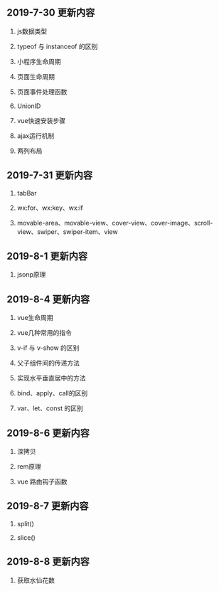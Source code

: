 ## 2019-7-30 更新内容

1. js数据类型

2. typeof 与 instanceof 的区别

3. 小程序生命周期

4. 页面生命周期

5. 页面事件处理函数

6. UnionID

7. vue快速安装步骤

8. ajax运行机制

9. 两列布局

## 2019-7-31 更新内容

1. tabBar

2. wx:for、wx:key、wx:if

3. movable-area、movable-view、cover-view、cover-image、scroll-view、swiper、swiper-item、view

## 2019-8-1 更新内容

1. jsonp原理

## 2019-8-4 更新内容

1. vue生命周期

2. vue几种常用的指令

3. v-if 与 v-show 的区别

4. 父子组件间的传递方法

5. 实现水平垂直居中的方法

6. bind、apply、call的区别

7. var、let、const 的区别

## 2019-8-6 更新内容

1. 深拷贝

2. rem原理

3. vue 路由钩子函数

## 2019-8-7 更新内容

1. split()

2. slice()

## 2019-8-8 更新内容

1. 获取水仙花数
